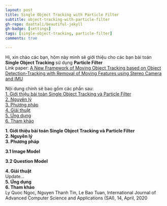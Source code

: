 ```yaml
---
layout: post
title: Single Object Tracking with Particle Filter
subtitle: object-tracking-with-particle-filter
gh-repo: daattali/beautiful-jekyll
gh-badge: [settings]
tags: [single-object-tracking, particle-filter]
comments: true

---
```

Hi, xin chào các bạn, hôm này mình sẽ giới thiệu cho các bạn bài toán <b>Single Object Tracking</b> sử dụng <b>Particle Filter</b><br/>
Link paper: [A New Framework of Moving Object Tracking based on Object Detection-Tracking with Removal of Moving Features using Stereo Camera and IMU](https://thesai.org/Downloads/Volume11No4/Paper_6-A_New_Framework_of_Moving_Object_Tracking.pdf)<br/>
<!-- Link code: [Code](Nope) -->

Nội dung chính sẽ bao gồm các phần sau:<br/>
<a href="#1. Giới thiệu bài toán Single Object Tracking và Particle Filter">1. Giới thiệu bài toàn Single Object Tracking và Particle Filter</a> <br/>
<a href="#2. Nguyên lý">2. Nguyên lý</a> <br/>
<a href="#3. Phương pháp">3. Phương pháp</a> <br/>
<a href="#4. Giải thuật">4. Giải thuật</a> <br/>
<a href="#5. Ứng dụng">5. Ứng dụng</a> <br/>
<a href="#6. Tham khảo">6. Tham khảo</a> <br/>

<section id="1. Giới thiệu bài toán Single Object Tracking và Particle Filter">
<b>1. Giới thiệu bài toán Single Object Tracking và Particle Filter</b>
</section>


<section id="2. Nguyên lý">
<b>2. Nguyên lý</b>
</section>


<section id="3. Phương pháp">
<b>3. Phương pháp</b>
</section>

<b>3.1 Image Model</b><br/>

<b>3.2 Question Model</b><br/>


<section id="4. Giải thuật">
<b>4. Giải thuật</b>
</section>
Update...

<section id="5. Ứng dụng">
<b>5. Ứng dụng</b>
</section>


<section id="6. Tham khảo">
<b>6. Tham khảo</b>
</section>
Ly Quoc Ngoc, Nguyen Thanh Tin, Le Bao Tuan, International Journal of Advanced Computer Science and Applications (SAI), 14, April, 2020